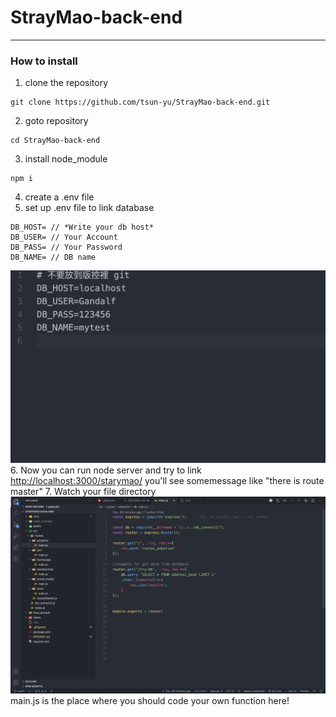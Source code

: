 # StrayMao-back-end

---

### How to install

1. clone the repository

```
git clone https://github.com/tsun-yu/StrayMao-back-end.git
```

2. goto repository

```
cd StrayMao-back-end
```

3. install node_module

```
npm i
```

4. create a .env file
5. set up .env file to link database

```
DB_HOST= // *Write your db host*
DB_USER= // Your Account
DB_PASS= // Your Password
DB_NAME= // DB name
```

![example](./data/example.png "example") 6. Now you can run node server and try to link <http://localhost:3000/starymao/>
you'll see somemessage like "there is route master" 7. Watch your file directory
![code here](./data/code_here.png "Code Here")
main.js is the place where you should code your own function here!
